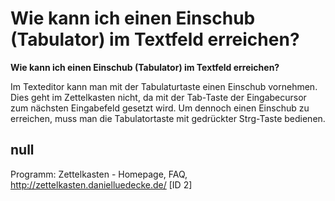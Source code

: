 # Wie kann ich einen Einschub (Tabulator) im Textfeld erreichen?

**Wie kann ich einen Einschub (Tabulator) im Textfeld erreichen?**

Im Texteditor kann man mit der Tabulaturtaste einen Einschub vornehmen. Dies geht im Zettelkasten nicht, da mit der Tab-Taste der Eingabecursor zum nächsten Eingabefeld gesetzt wird. Um dennoch einen Einschub zu erreichen, muss man die Tabulatortaste mit gedrückter Strg-Taste bedienen.

## null

Programm: Zettelkasten - Homepage, FAQ, http://zettelkasten.danielluedecke.de/ [ID 2]

